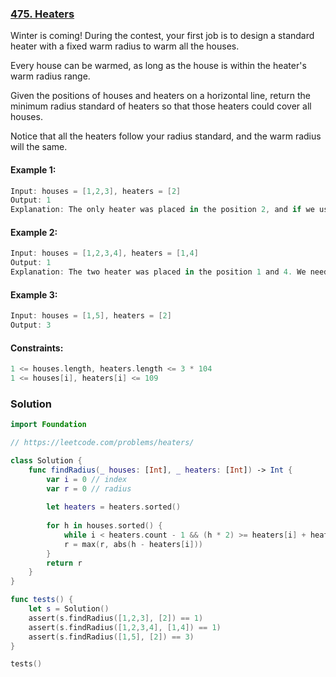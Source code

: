 ### [475. Heaters](https://leetcode.com/problems/heaters/)

Winter is coming! During the contest, your first job is to design a standard heater with a fixed warm radius to warm all the houses.

Every house can be warmed, as long as the house is within the heater's warm radius range. 

Given the positions of houses and heaters on a horizontal line, return the minimum radius standard of heaters so that those heaters could cover all houses.

Notice that all the heaters follow your radius standard, and the warm radius will the same.

#### Example 1:
```swift
Input: houses = [1,2,3], heaters = [2]
Output: 1
Explanation: The only heater was placed in the position 2, and if we use the radius 1 standard, then all the houses can be warmed.
```

#### Example 2:
```swift
Input: houses = [1,2,3,4], heaters = [1,4]
Output: 1
Explanation: The two heater was placed in the position 1 and 4. We need to use radius 1 standard, then all the houses can be warmed.
```

#### Example 3:
```swift
Input: houses = [1,5], heaters = [2]
Output: 3
```

#### Constraints:
```swift
1 <= houses.length, heaters.length <= 3 * 104
1 <= houses[i], heaters[i] <= 109
```

### Solution
```swift
import Foundation

// https://leetcode.com/problems/heaters/

class Solution {
    func findRadius(_ houses: [Int], _ heaters: [Int]) -> Int {
        var i = 0 // index
        var r = 0 // radius
        
        let heaters = heaters.sorted()
        
        for h in houses.sorted() {
            while i < heaters.count - 1 && (h * 2) >= heaters[i] + heaters[i+1] { i += 1 }
            r = max(r, abs(h - heaters[i]))
        }
        return r
    }
}

func tests() {
    let s = Solution()
    assert(s.findRadius([1,2,3], [2]) == 1)
    assert(s.findRadius([1,2,3,4], [1,4]) == 1)
    assert(s.findRadius([1,5], [2]) == 3)
}

tests()
```
